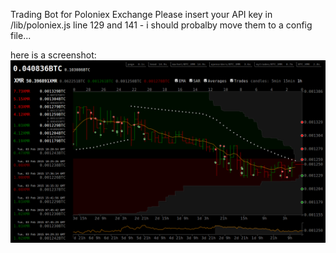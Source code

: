 Trading Bot for Poloniex Exchange
Please insert your API key in /lib/poloniex.js
line 129 and 141 - i should probalby move them to a config file...

here is a screenshot:
![Alt text](/doc/botter.png?raw=true "Screenshot")

